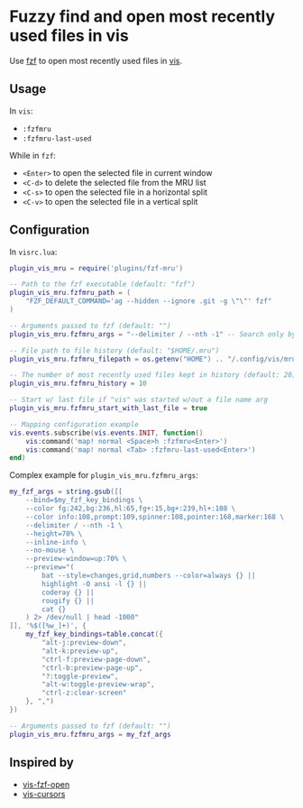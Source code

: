 # Fuzzy find and open most recently used files in vis

Use [fzf](https://github.com/junegunn/fzf) to open most recently used files in [vis](https://github.com/martanne/vis).

## Usage

In `vis`:
- `:fzfmru`
- `:fzfmru-last-used`

While in `fzf`:
- `<Enter>` to open the selected file in current window
- `<C-d>` to delete the selected file from the MRU list
- `<C-s>` to open the selected file in a horizontal split
- `<C-v>` to open the selected file in a vertical split

## Configuration

In `visrc.lua`:

```lua
plugin_vis_mru = require('plugins/fzf-mru')

-- Path to the fzf executable (default: "fzf")
plugin_vis_mru.fzfmru_path = (
    "FZF_DEFAULT_COMMAND='ag --hidden --ignore .git -g \"\"' fzf"
)

-- Arguments passed to fzf (default: "")
plugin_vis_mru.fzfmru_args = "--delimiter / --nth -1" -- Search only by file names

-- File path to file history (default: "$HOME/.mru")
plugin_vis_mru.fzfmru_filepath = os.getenv("HOME") .. "/.config/vis/mru.txt"

-- The number of most recently used files kept in history (default: 20)
plugin_vis_mru.fzfmru_history = 10

-- Start w/ last file if "vis" was started w/out a file name arg
plugin_vis_mru.fzfmru_start_with_last_file = true

-- Mapping configuration example
vis.events.subscribe(vis.events.INIT, function()
    vis:command('map! normal <Space>h :fzfmru<Enter>')
    vis:command('map! normal <Tab> :fzfmru-last-used<Enter>')
end)
```

Complex example for `plugin_vis_mru.fzfmru_args`:

```lua
my_fzf_args = string.gsub([[
    --bind=$my_fzf_key_bindings \
    --color fg:242,bg:236,hl:65,fg+:15,bg+:239,hl+:108 \
    --color info:108,prompt:109,spinner:108,pointer:168,marker:168 \
    --delimiter / --nth -1 \
    --height=70% \
    --inline-info \
    --no-mouse \
    --preview-window=up:70% \
    --preview="(
        bat --style=changes,grid,numbers --color=always {} ||
        highlight -O ansi -l {} ||
        coderay {} ||
        rougify {} ||
        cat {}
    ) 2> /dev/null | head -1000"
]], '%$([%w_]+)', {
    my_fzf_key_bindings=table.concat({
        "alt-j:preview-down",
        "alt-k:preview-up",
        "ctrl-f:preview-page-down",
        "ctrl-b:preview-page-up",
        "?:toggle-preview",
        "alt-w:toggle-preview-wrap",
        "ctrl-z:clear-screen"
    }, ",")
})

-- Arguments passed to fzf (default: "")
plugin_vis_mru.fzfmru_args = my_fzf_args
```

## Inspired by

- [vis-fzf-open](https://github.com/guillaumecherel/vis-fzf-open/)
- [vis-cursors](https://github.com/erf/vis-cursors)
